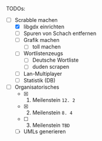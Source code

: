 TODOs:
- [ ] Scrabble machen
  - [x] libgdx einrichten
  - [ ] Spuren von Schach entfernen
  - [ ] Grafik machen
    - [ ] toll machen
  - [ ] Wortlistenzeugs
    - [ ] Deutsche Wortliste
    - [ ] duden scrapen
  - [ ] Lan-Multiplayer
  - [ ] Statistik (DB)
- [ ] Organisatorisches
  - [x] 1. Meilenstein `12. 2`
  - [x] 2. Meilenstein `8. 4`
  - [ ] 3. Meilenstein `TBD`
  - [ ] UMLs generieren
